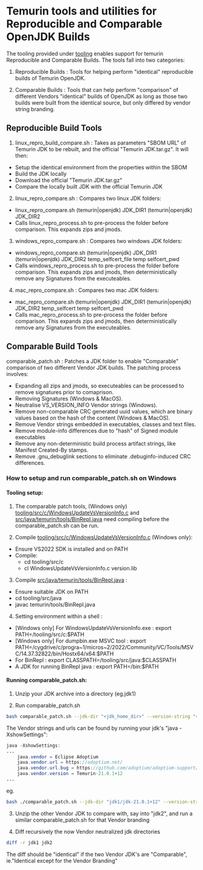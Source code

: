 <!-- textlint-disable terminology -->

# Temurin tools and utilities for Reproducible and Comparable OpenJDK Builds

The tooling provided under [tooling](https://github.com/adoptium/temurin-build/tree/master/tooling) enables
support for temurin Reproducible and Comparable Builds. The tools fall into two categories:

1. Reproducible Builds : Tools for helping perform "identical" reproducible builds of Temurin OpenJDK.

2. Comparable Builds : Tools that can help perform "comparison" of different Vendors "identical" builds of OpenJDK
as long as those two builds were built from the identical source, but only differed by vendor string branding.

## Reproducible Build Tools

1. linux_repro_build_compare.sh : Takes as parameters "SBOM URL" of Temurin JDK to be rebuilt, and the official "Temurin JDK.tar.gz".
It will then:

- Setup the identical environment from the properties within the SBOM
- Build the JDK locally
- Download the official "Temurin JDK.tar.gz"
- Compare the locally built JDK with the official Temurin JDK

2. linux_repro_compare.sh : Compares two linux JDK folders:

- linux_repro_compare.sh (temurin|openjdk) JDK_DIR1 (temurin|openjdk) JDK_DIR2
- Calls linux_repro_process.sh to pre-process the folder before comparison. This expands zips and jmods.

3. windows_repro_compare.sh : Compares two windows JDK folders:

- windows_repro_compare.sh (temurin|openjdk) JDK_DIR1 (temurin|openjdk) JDK_DIR2 temp_selfcert_file temp selfcert_pwd
- Calls windows_repro_process.sh to pre-process the folder before comparison. This expands zips and jmods, then deterministically
remove any Signatures from the executeables.

4. mac_repro_compare.sh : Compares two mac JDK folders:

- mac_repro_compare.sh (temurin|openjdk) JDK_DIR1 (temurin|openjdk) JDK_DIR2 temp_selfcert temp selfcert_pwd
- Calls mac_repro_process.sh to pre-process the folder before comparison. This expands zips and jmods, then deterministically
remove any Signatures from the executeables.

## Comparable Build Tools

comparable_patch.sh : Patches a JDK folder to enable "Comparable" comparison of two different Vendor JDK builds.
The patching process involves:

- Expanding all zips and jmods, so executeables can be processed to remove signatures prior to comaprison.
- Removing Signatures (Windows & MacOS).
- Neutralise VS_VERSION_INFO Vendor strings (Windows).
- Remove non-comparable CRC generated uuid values, which are binary values based on the hash of the content (Windows & MacOS).
- Remove Vendor strings embedded in executables, classes and text files.
- Remove module-info differences due to "hash" of Signed module executables
- Remove any non-deterministic build process artifact strings, like Manifest Created-By stamps.
- Remove .gnu_debuglink sections to eliminate .debuginfo-induced CRC differences.

### How to setup and run comparable_patch.sh on Windows

#### Tooling setup:

1. The comparable patch tools, (Windows only) [tooling/src/c/WindowsUpdateVsVersionInfo.c](https://github.com/adoptium/temurin-build/blob/master/tooling/src/c/WindowsUpdateVsVersionInfo.c) and
[src/java/temurin/tools/BinRepl.java](https://github.com/adoptium/temurin-build/blob/master/tooling/src/java/temurin/tools/BinRepl.java) need compiling
before the comparable_patch.sh can be run.

2. Compile [tooling/src/c/WindowsUpdateVsVersionInfo.c](https://github.com/adoptium/temurin-build/blob/master/tooling/src/c/WindowsUpdateVsVersionInfo.c) (Windows only):

- Ensure VS2022 SDK is installed and on PATH
- Compile:
  - cd tooling/src/c
  - cl WindowsUpdateVsVersionInfo.c version.lib

3. Compile [src/java/temurin/tools/BinRepl.java](https://github.com/adoptium/temurin-build/blob/master/tooling/src/java/temurin/tools/BinRepl.java) :

- Ensure suitable JDK on PATH
- cd tooling/src/java
- javac temurin/tools/BinRepl.java

4. Setting environment within a shell :

- [Windows only] For WindowsUpdateVsVersionInfo.exe : export PATH=<temurin-build>/tooling/src/c:$PATH
- [Windows only] For dumpbin.exe MSVC tool : export PATH=/cygdrive/c/progra\~1/micros\~2/2022/Community/VC/Tools/MSVC/14.37.32822/bin/Hostx64/x64:$PATH
- For BinRepl : export CLASSPATH=<temurin-build>/tooling/src/java:$CLASSPATH
- A JDK for running BinRepl java : export PATH=<jdk>/bin:$PATH

#### Running comparable_patch.sh:

1. Unzip your JDK archive into a directory (eg.jdk1)

2. Run comparable_patch.sh

```bash
bash comparable_patch.sh --jdk-dir "<jdk_home_dir>" --version-string "<version_str>" --vendor-name "<vendor_name>" --vendor_url "<vendor_url>" --vendor-bug-url "<vendor_bug_url>" --vendor-vm-bug-url "<vendor_vm_bug_url>" [--patch-vs-version-info]
```

The Vendor strings and urls can be found by running your jdk's "java -XshowSettings":

```java
java -XshowSettings:
...
    java.vendor = Eclipse Adoptium
    java.vendor.url = https://adoptium.net/
    java.vendor.url.bug = https://github.com/adoptium/adoptium-support/issues
    java.vendor.version = Temurin-21.0.1+12
...
```

eg.

```bash
bash ./comparable_patch.sh --jdk-dir "jdk1/jdk-21.0.1+12" --version-string "Temurin-21.0.1+12" --vendor-name "Eclipse Adoptium" --vendor_url "https://adoptium.net/" --vendor-bug-url "https://github.com/adoptium/adoptium-support/issues" --vendor-vm-bug-url "https://github.com/adoptium/adoptium-support/issues"
```

3. Unzip the other Vendor JDK to compare with, say into "jdk2", and run a similar comparable_patch.sh
for that Vendor branding

4. Diff recursively the now Vendor neutralized jdk directories

```bash
diff -r jdk1 jdk2
```

The diff should be "identical" if the two Vendor JDK's are "Comparable", ie."Identical except for the Vendor Branding"
